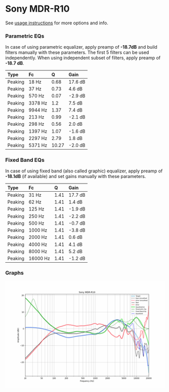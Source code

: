 # Sony MDR-R10
See [usage instructions](https://github.com/jaakkopasanen/AutoEq#usage) for more options and info.

### Parametric EQs
In case of using parametric equalizer, apply preamp of **-18.7dB** and build filters manually
with these parameters. The first 5 filters can be used independently.
When using independent subset of filters, apply preamp of **-18.7 dB**.

| Type    | Fc      |     Q | Gain    |
|:--------|:--------|:------|:--------|
| Peaking | 18 Hz   |  0.68 | 17.6 dB |
| Peaking | 37 Hz   |  0.73 | 4.6 dB  |
| Peaking | 570 Hz  |  0.07 | -2.9 dB |
| Peaking | 3378 Hz |  1.2  | 7.5 dB  |
| Peaking | 9944 Hz |  1.37 | 7.4 dB  |
| Peaking | 213 Hz  |  0.99 | -2.1 dB |
| Peaking | 298 Hz  |  0.56 | 2.0 dB  |
| Peaking | 1397 Hz |  1.07 | -1.6 dB |
| Peaking | 2297 Hz |  2.79 | 1.8 dB  |
| Peaking | 5371 Hz | 10.27 | -2.0 dB |

### Fixed Band EQs
In case of using fixed band (also called graphic) equalizer, apply preamp of **-18.1dB**
(if available) and set gains manually with these parameters.

| Type    | Fc       |    Q | Gain    |
|:--------|:---------|:-----|:--------|
| Peaking | 31 Hz    | 1.41 | 17.7 dB |
| Peaking | 62 Hz    | 1.41 | 1.4 dB  |
| Peaking | 125 Hz   | 1.41 | -1.9 dB |
| Peaking | 250 Hz   | 1.41 | -2.2 dB |
| Peaking | 500 Hz   | 1.41 | -0.7 dB |
| Peaking | 1000 Hz  | 1.41 | -3.8 dB |
| Peaking | 2000 Hz  | 1.41 | 0.6 dB  |
| Peaking | 4000 Hz  | 1.41 | 4.1 dB  |
| Peaking | 8000 Hz  | 1.41 | 5.2 dB  |
| Peaking | 16000 Hz | 1.41 | -1.2 dB |

### Graphs
![](./Sony%20MDR-R10.png)